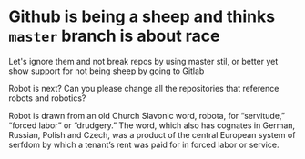 # Github is being a sheep and thinks `master` branch is about race

Let's ignore them and not break repos by using master stil, or better yet show support for not being sheep by going to Gitlab


Robot is next? Can you please change all the repositories that reference robots and robotics?

Robot is drawn from an old Church Slavonic word, robota, for “servitude,” “forced labor” or “drudgery.” The word, which also has cognates in German, Russian, Polish and Czech, was a product of the central European system of serfdom by which a tenant’s rent was paid for in forced labor or service.
